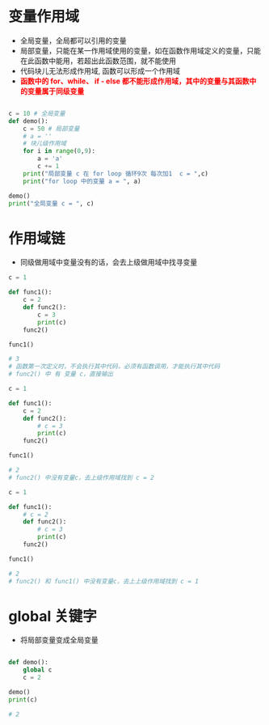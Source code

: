 # 变量作用域

- 全局变量，全局都可以引用的变量
- 局部变量，只能在某一作用域使用的变量，如在函数作用域定义的变量，只能在此函数中能用，若超出此函数范围，就不能使用
- 代码块儿无法形成作用域, 函数可以形成一个作用域
- **<font color="red"> 函数中的 for、while、 if - else 都不能形成作用域，其中的变量与其函数中的变量属于同级变量</font>**

```python

c = 10 # 全局变量
def demo():
    c = 50 # 局部变量
    # a = ''
    # 块儿级作用域
    for i in range(0,9):
        a = 'a'
        c += 1
    print("局部变量 c 在 for loop 循环9次 每次加1  c = ",c)
    print("for loop 中的变量 a = ", a)

demo()
print("全局变量 c = ", c)
```

# 作用域链

- 同级做用域中变量没有的话，会去上级做用域中找寻变量

```python
c = 1

def func1():
    c = 2
    def func2():
        c = 3
        print(c)
    func2()

func1()

# 3
# 函数第一次定义时，不会执行其中代码，必须有函数调用，才能执行其中代码
# func2() 中 有 变量 c，直接输出
```

```python
c = 1

def func1():
    c = 2
    def func2():
        # c = 3
        print(c)
    func2()

func1()

# 2
# func2() 中没有变量c，去上级作用域找到 c = 2
```

```python
c = 1

def func1():
    # c = 2
    def func2():
        # c = 3
        print(c)
    func2()

func1()

# 2
# func2() 和 func1() 中没有变量c，去上上级作用域找到 c = 1
```

# global 关键字

- 将局部变量变成全局变量

```python

def demo():
    global c
    c = 2

demo()
print(c)

# 2
```